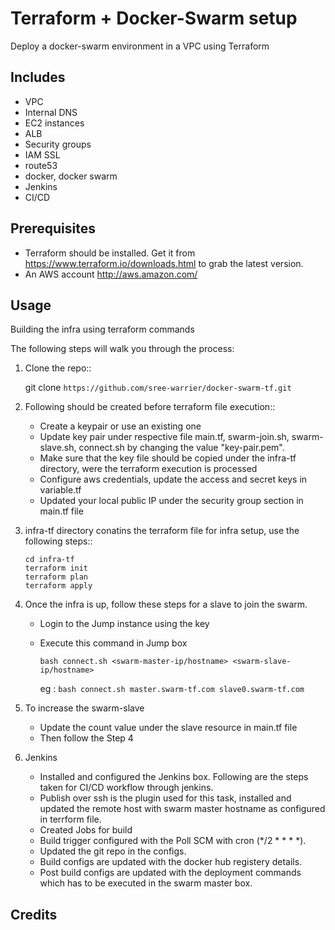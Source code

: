 # Terraform + Docker-Swarm setup

Deploy a docker-swarm environment in a VPC using Terraform

Includes
--------

* VPC
* Internal DNS
* EC2 instances
* ALB
* Security groups
* IAM SSL
* route53
* docker, docker swarm
* Jenkins
* CI/CD


Prerequisites
-------------

* Terraform should be installed. Get it from https://www.terraform.io/downloads.html to grab the latest version.
* An AWS account http://aws.amazon.com/

Usage
-----

Building the infra using terraform commands

The following steps will walk you through the process:

1. Clone the repo::

      git clone `https://github.com/sree-warrier/docker-swarm-tf.git`

2. Following should be created before terraform file execution::

    - Create a keypair or use an existing one
    - Update key pair under respective file main.tf, swarm-join.sh, swarm-slave.sh, connect.sh by changing the value "key-pair.pem".
    - Make sure that the key file should be copied under the infra-tf directory, were the terraform execution is processed
    - Configure aws credentials, update the access and secret keys in variable.tf
    - Updated your local public IP under the security group section in main.tf file 

3. infra-tf directory conatins the terraform file for infra setup, use the following steps::

      ```
      cd infra-tf
      terraform init
      terraform plan
      terraform apply
      ```

4. Once the infra is up, follow these steps for a slave to join the swarm.

    - Login to the Jump instance using the key 
    - Execute this command in Jump box

      ```bash connect.sh <swarm-master-ip/hostname> <swarm-slave-ip/hostname>```

      eg : ```bash connect.sh master.swarm-tf.com slave0.swarm-tf.com```

5. To increase the swarm-slave

    - Update the count value under the slave resource in main.tf file
    - Then follow the Step 4

6. Jenkins

    - Installed and configured the Jenkins box. Following are the steps taken for CI/CD workflow through jenkins.
    - Publish over ssh is the plugin used for this task, installed and updated the remote host with swarm master hostname as configured in terrform file.
    - Created Jobs for build
    - Build trigger configured with the Poll SCM with cron (*/2 * * * *).
    - Updated the git repo in the configs.
    - Build configs are updated with the docker hub registery details.
    - Post build configs are updated with the deployment commands which has to be executed in the swarm master box.

## Credits
